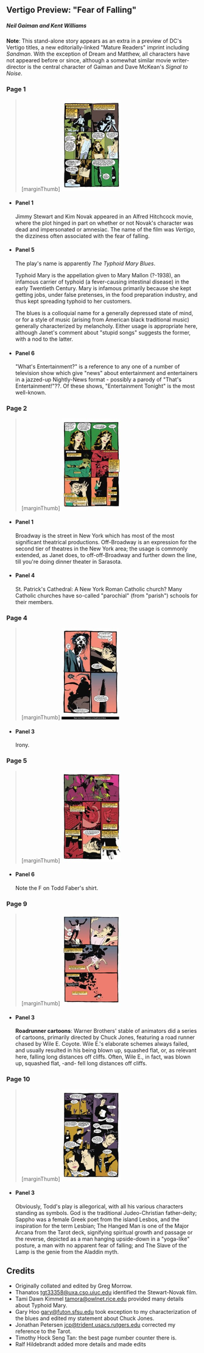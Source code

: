## Vertigo Preview: "Fear of Falling"

##### Neil Gaiman and Kent Williams

**Note**: This stand-alone story appears as an extra in a preview of DC's Vertigo titles, a new editorially-linked "Mature Readers" imprint including _Sandman_. With the exception of Dream and Matthew, all characters have not appeared before or since, although a somewhat similar movie writer-director is the central character of Gaiman and Dave McKean's _Signal to Noise_.

### Page 1

> [marginThumb] ![](thumbnails/sandman-vertigopreview/page01.jpg)

- #### Panel 1

  Jimmy Stewart and Kim Novak appeared in an Alfred Hitchcock movie, where the plot hinged in part on whether or not Novak's character was dead and impersonated or amnesiac. The name of the film was _Vertigo_, the dizziness often associated with the fear of falling.

- #### Panel 5

  The play's name is apparently _The Typhoid Mary Blues_.

  Typhoid Mary is the appellation given to Mary Mallon (?-1938), an infamous carrier of typhoid (a fever-causing intestinal disease) in the early Twentieth Century. Mary is infamous primarily because she kept getting jobs, under false pretenses, in the food preparation industry, and thus kept spreading typhoid to her customers.

  The blues is a colloquial name for a generally depressed state of mind, or for a style of music (arising from American black traditional music) generally characterized by melancholy. Either usage is appropriate here, although Janet's comment about "stupid songs" suggests the former, with a nod to the latter.

- #### Panel 6

  "What's Entertainment?" is a reference to any one of a number of television show which give "news" about entertainment and entertainers in a jazzed-up Nightly-News format - possibly a parody of "That's Entertainment!"??. Of these shows, "Entertainment Tonight" is the most well-known.

### Page 2

> [marginThumb] ![](thumbnails/sandman-vertigopreview/page02.jpg)

- #### Panel 1

  Broadway is the street in New York which has most of the most significant theatrical productions. Off-Broadway is an expression for the second tier of theatres in the New York area; the usage is commonly extended, as Janet does, to off-off-Broadway and further down the line, till you're doing dinner theater in Sarasota.

- #### Panel 4

  St. Patrick's Cathedral: A New York Roman Catholic church? Many Catholic churches have so-called "parochial" (from "parish") schools for their members.

### Page 4

> [marginThumb] ![](thumbnails/sandman-vertigopreview/page04.jpg)

- #### Panel 3

  Irony.

### Page 5

> [marginThumb] ![](thumbnails/sandman-vertigopreview/page05.jpg)

- #### Panel 6

  Note the F on Todd Faber's shirt.

### Page 9

> [marginThumb] ![](thumbnails/sandman-vertigopreview/page09.jpg)

- #### Panel 3

  **Roadrunner cartoons**: Warner Brothers' stable of animators did a series of cartoons, primarily directed by Chuck Jones, featuring a road runner chased by Wile E. Coyote. Wile E.'s elaborate schemes always failed, and usually resulted in his being blown up, squashed flat, or, as relevant here, falling long distances off cliffs. Often, Wile E., in fact, was blown up, squashed flat, -and- fell long distances off cliffs.

### Page 10

> [marginThumb] ![](thumbnails/sandman-vertigopreview/page10.jpg)

- #### Panel 3

  Obviously, Todd's play is allegorical, with all his various characters standing as symbols. God is the traditional Judeo-Christian father-deity; Sappho was a female Greek poet from the island Lesbos, and the inspiration for the term Lesbian; The Hanged Man is one of the Major Arcana from the Tarot deck, signifying spiritual growth and passage or the reverse, depicted as a man hanging upside-down in a "yoga-like" posture, a man with no apparent fear of falling; and The Slave of the Lamp is the genie from the Aladdin myth.

## Credits

- Originally collated and edited by Greg Morrow.
- Thanatos <tgt33358@uxa.cso.uiuc.edu> identified the Stewart-Novak film.
- Tami Dawn Kimmel <tamora@owlnet.rice.edu> provided many details about Typhoid Mary.
- Gary Hoo <gary@futon.sfsu.edu> took exception to my characterization of the blues and edited my statement about Chuck Jones.
- Jonathan Petersen <jcp@trident.usacs.rutgers.edu> corrected my reference to the Tarot.
- Timothy Hock Seng Tan: the best page number counter there is.
- Ralf Hildebrandt added more details and made edits
